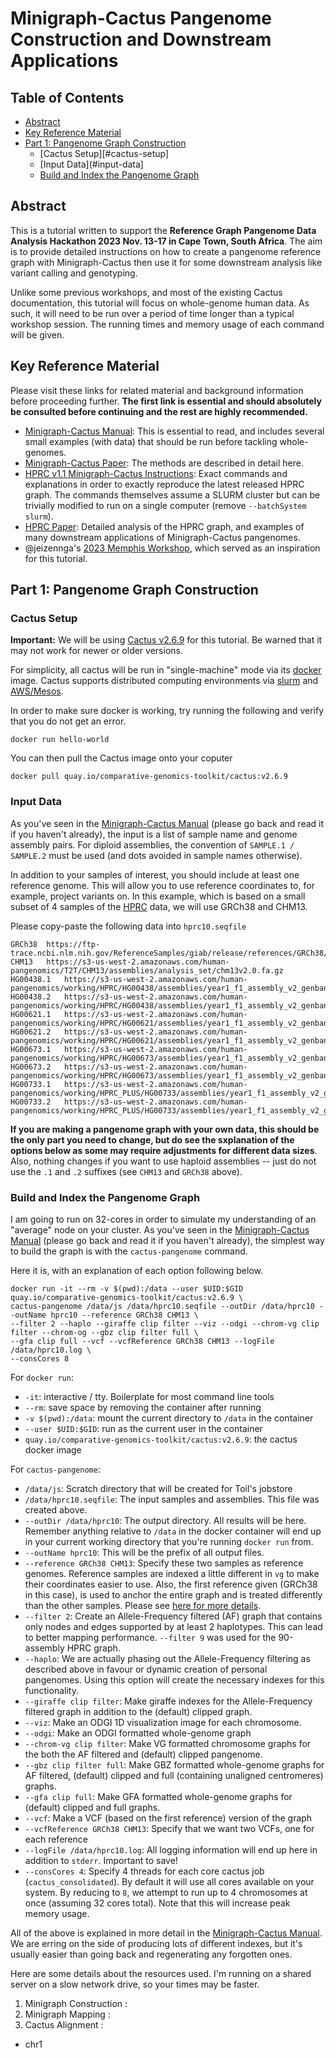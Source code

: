 # Minigraph-Cactus Pangenome Construction and Downstream Applications

## Table of Contents

* [Abstract](#abstract)
* [Key Reference Material](#key-reference-material)
* [Part 1: Pangenome Graph Construction](#part-1-pangenome-graph-construction)
     * [Cactus Setup][#cactus-setup]
     * [Input Data](#input-data]
     * [Build and Index the Pangenome Graph](#build-and-index-the-pangenome-graph)

## Abstract

This is a tutorial written to support the **Reference Graph Pangenome Data Analysis Hackathon 2023 Nov. 13-17 in Cape Town, South Africa**. The aim is to provide detailed instructions on how to create a pangenome reference graph with Minigraph-Cactus then use it for some downstream analysis like variant calling and genotyping.

Unlike some previous workshops, and most of the existing Cactus documentation, this tutorial will focus on whole-genome human data. As such, it will need to be run over a period of time longer than a typical workshop session. The running times and memory usage of each command will be given. 

## Key Reference Material

Please visit these links for related material and background information before proceeding further. **The first link is essential and should absolutely be consulted before continuing and the rest are highly recommended.** 

* [Minigraph-Cactus Manual](https://github.com/ComparativeGenomicsToolkit/cactus/blob/master/doc/pangenome.md): This is essential to read, and includes several small examples (with data) that should be run before tackling whole-genomes.
* [Minigraph-Cactus Paper](https://doi.org/10.1038/s41587-023-01793-w): The methods are described in detail here.
* [HPRC v1.1 Minigraph-Cactus Instructions](https://github.com/ComparativeGenomicsToolkit/cactus/blob/master/doc/mc-pangenomes/hprc-v1.1-mc.md): Exact commands and explanations in order to exactly reproduce the latest released HPRC graph. The commands themselves assume a SLURM cluster but can be trivially modified to run on a single computer (remove `--batchSystem slurm`). 
* [HPRC Paper](https://doi.org/10.1038/s41586-023-05896-x): Detailed analysis of the HPRC graph, and examples of many downstream applications of Minigraph-Cactus pangenomes. 
* @jeizennga's [2023 Memphis Workshop](https://github.com/pangenome/MemPanG23/blob/main/lessons/Day_3a_vg_mapping_and_calling.md), which served as an inspiration for this tutorial.

## Part 1: Pangenome Graph Construction

### Cactus Setup

**Important:** We will be using [Cactus v2.6.9](https://github.com/ComparativeGenomicsToolkit/cactus/releases/tag/v2.6.9) for this tutorial. Be warned that it may not work for newer or older versions.

For simplicity, all cactus will be run in "single-machine" mode via its [docker](https://www.docker.com/) image.  Cactus supports distributed computing environments via [slurm](https://github.com/ComparativeGenomicsToolkit/cactus/blob/master/doc/progressive.md#running-on-a-cluster) and [AWS/Mesos](https://github.com/ComparativeGenomicsToolkit/cactus/blob/master/doc/running-in-aws.md).

In order to make sure docker is working, try running the following and verify that you do not get an error. 
```
docker run hello-world
```

You can then pull the Cactus image onto your coputer
```
docker pull quay.io/comparative-genomics-toolkit/cactus:v2.6.9
```

### Input Data

As you've seen in the [Minigraph-Cactus Manual](https://github.com/ComparativeGenomicsToolkit/cactus/blob/master/doc/pangenome.md) (please go back and read it if you haven't already), the input is a list of sample name and genome assembly pairs.  For diploid assemblies, the convention of `SAMPLE.1 / SAMPLE.2` must be used (and dots avoided in sample names otherwise).

In addition to your samples of interest, you should include at least one reference genome. This will allow you to use reference coordinates to, for example, project variants on.  In this example, which is based on a small subset of 4 samples of the [HPRC]((https://github.com/ComparativeGenomicsToolkit/cactus/blob/master/doc/mc-pangenomes/hprc-v1.1-mc.md)) data, we will use GRCh38 and CHM13.

Please copy-paste the following data into `hprc10.seqfile`

```
GRCh38	https://ftp-trace.ncbi.nlm.nih.gov/ReferenceSamples/giab/release/references/GRCh38/GCA_000001405.15_GRCh38_no_alt_analysis_set.fasta.gz
CHM13	https://s3-us-west-2.amazonaws.com/human-pangenomics/T2T/CHM13/assemblies/analysis_set/chm13v2.0.fa.gz
HG00438.1	https://s3-us-west-2.amazonaws.com/human-pangenomics/working/HPRC/HG00438/assemblies/year1_f1_assembly_v2_genbank/HG00438.paternal.f1_assembly_v2_genbank.fa.gz
HG00438.2	https://s3-us-west-2.amazonaws.com/human-pangenomics/working/HPRC/HG00438/assemblies/year1_f1_assembly_v2_genbank/HG00438.maternal.f1_assembly_v2_genbank.fa.gz
HG00621.1	https://s3-us-west-2.amazonaws.com/human-pangenomics/working/HPRC/HG00621/assemblies/year1_f1_assembly_v2_genbank/HG00621.paternal.f1_assembly_v2_genbank.fa.gz
HG00621.2	https://s3-us-west-2.amazonaws.com/human-pangenomics/working/HPRC/HG00621/assemblies/year1_f1_assembly_v2_genbank/HG00621.maternal.f1_assembly_v2_genbank.fa.gz
HG00673.1	https://s3-us-west-2.amazonaws.com/human-pangenomics/working/HPRC/HG00673/assemblies/year1_f1_assembly_v2_genbank/HG00673.paternal.f1_assembly_v2_genbank.fa.gz
HG00673.2	https://s3-us-west-2.amazonaws.com/human-pangenomics/working/HPRC/HG00673/assemblies/year1_f1_assembly_v2_genbank/HG00673.maternal.f1_assembly_v2_genbank.fa.gz
HG00733.1	https://s3-us-west-2.amazonaws.com/human-pangenomics/working/HPRC_PLUS/HG00733/assemblies/year1_f1_assembly_v2_genbank/HG00733.paternal.f1_assembly_v2_genbank.fa.gz
HG00733.2	https://s3-us-west-2.amazonaws.com/human-pangenomics/working/HPRC_PLUS/HG00733/assemblies/year1_f1_assembly_v2_genbank/HG00733.maternal.f1_assembly_v2_genbank.fa.gz

```

**If you are making a pangenome graph with your own data, this should be the only part you need to change, but do see the sxplanation of the options below as some may require adjustments for different data sizes**. Also, nothing changes if you want to use haploid assemblies -- just do not use the `.1` and `.2` suffixes (see `CHM13` and `GRCh38` above).

### Build and Index the Pangenome Graph

I am going to run on 32-cores in order to simulate my understanding of an "average" node on your cluster. As you've seen in the [Minigraph-Cactus Manual](https://github.com/ComparativeGenomicsToolkit/cactus/blob/master/doc/pangenome.md) (please go back and read it if you haven't already), the simplest way to build the graph is with the `cactus-pangenome` command.

Here it is, with an explanation of each option following below.

```
docker run -it --rm -v $(pwd):/data --user $UID:$GID quay.io/comparative-genomics-toolkit/cactus:v2.6.9 \
cactus-pangenome /data/js /data/hprc10.seqfile --outDir /data/hprc10 --outName hprc10 --reference GRCh38 CHM13 \
--filter 2 --haplo --giraffe clip filter --viz --odgi --chrom-vg clip filter --chrom-og --gbz clip filter full \
--gfa clip full --vcf --vcfReference GRCh38 CHM13 --logFile /data/hprc10.log \
--consCores 8
```

For `docker run`:
* `-it`: interactive / tty.  Boilerplate for most command line tools
* `--rm`: save space by removing the container after running
* `-v $(pwd):/data`: mount the current directory to `/data` in the container
* `--user $UID:$GID`: run as the current user in the container
* `quay.io/comparative-genomics-toolkit/cactus:v2.6.9`: the cactus docker image

For `cactus-pangenome`:
* `/data/js`: Scratch directory that will be created for Toil's jobstore
* `/data/hprc10.seqfile`: The input samples and assemblies. This file was created above.
* `--outDir /data/hprc10`: The output directory. All results will be here. Remember anything relative to `/data` in the docker container will end up in your current working directory that you're running `docker run` from.
* `--outName hprc10`: This will be the prefix of all output files.
* `--reference GRCh38 CHM13`: Specify these two samples as reference genomes. Reference samples are indexed a little different in `vg` to make their coordinates easier to use. Also, the first reference given (GRCh38 in this case), is used to anchor the entire graph and is treated differently than the other samples.  Please see [here for more details](https://github.com/ComparativeGenomicsToolkit/cactus/blob/master/doc/pangenome.md#reference-sample).
* `--filter 2`: Create an Allele-Frequency filtered (AF) graph that contains only nodes and edges supported by at least 2 haplotypes. This can lead to better mapping performance. `--filter 9` was used for the 90-assembly HPRC graph.  
* `--haplo`: We are actually phasing out the Allele-Frequency filtering as described above in favour or dynamic creation of personal pangenomes. Using this option will create the necessary indexes for this functionality.
* `--giraffe clip filter`: Make giraffe indexes for the Allele-Frequency filtered graph in addition to the (default) clipped graph.
* `--viz`: Make an ODGI 1D visualization image for each chromosome.
* `--odgi`: Make an ODGI formatted whole-genome graph
* `--chrom-vg clip filter`: Make VG formatted chromosome graphs for the both the AF filtered and (default) clipped pangenome.
* `--gbz clip filter full`: Make GBZ formatted whole-genome graphs for AF filtered, (default) clipped and full (containing unaligned centromeres) graphs.
* `--gfa clip full`: Make GFA formatted whole-genome graphs for (default) clipped and full graphs.
* `--vcf`: Make a VCF (based on the first reference) version of the graph
* `--vcfReference GRCh38 CHM13`: Specify that we want two VCFs, one for each reference
* `--logFile /data/hprc10.log`: All logging information will end up here in addition to `stderr`.  Important to save!
* `--consCores 4`: Specify 4 threads for each core cactus job (`cactus_consolidated`). By default it will use all cores available on your system.  By reducing to `8`, we attempt to run up to 4 chromosomes at once (assuming 32 cores total).  Note that this will increase peak memory usage.

All of the above is explained in more detail in the [Minigraph-Cactus Manual](https://github.com/ComparativeGenomicsToolkit/cactus/blob/master/doc/pangenome.md). We are erring on the side of producing lots of different indexes, but it's usually easier than going back and regenerating any forgotten ones.

Here are some details about the resources used. I'm running on a shared server on a slow network drive, so your times may be faster.

1) Minigraph Construction :
2) Minigraph Mapping :
3) Cactus Alignment :
 * chr1
